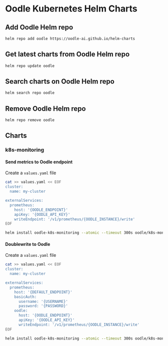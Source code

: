 # Oodle Kubernetes Helm Charts

## Add Oodle Helm repo

```bash
helm repo add oodle https://oodle-ai.github.io/helm-charts
```

## Get latest charts from Oodle Helm repo

```bash
helm repo update oodle
```

## Search charts on Oodle Helm repo

```bash
helm search repo oodle
```

## Remove Oodle Helm repo

```bash
helm repo remove oodle
```

## Charts

### k8s-monitoring

#### Send metrics to Oodle endpoint 

Create a `values.yaml` file

```bash
cat >> values.yaml << EOF
cluster:
  name: my-cluster

externalServices:
  prometheus:
    host: '{OODLE_ENDPOINT}'
    apiKey: '{OODLE_API_KEY}'
    writeEndpoint: '/v1/prometheus/{OODLE_INSTANCE}/write'
EOF

helm install oodle-k8s-monitoring --atomic --timeout 300s oodle/k8s-monitoring --values values.yaml --namespace oodle-monitoring --create-namespace
```

#### Doublewrite to Oodle

Create a `values.yaml` file

```bash
cat >> values.yaml << EOF
cluster:
  name: my-cluster

externalServices:
  prometheus:
    host: '{DEFAULT_ENDPOINT}'
    basicAuth:
      username: '{USERNAME}'
      password: '{PASSWORD}'
    oodle:
      host: '{OODLE_ENDPOINT}'
      apiKey: '{OODLE_API_KEY}'
      writeEndpoint: '/v1/prometheus/{OODLE_INSTANCE}/write'
EOF

helm install oodle-k8s-monitoring --atomic --timeout 300s oodle/k8s-monitoring --values values.yaml --namespace oodle-monitoring --create-namespace
```
